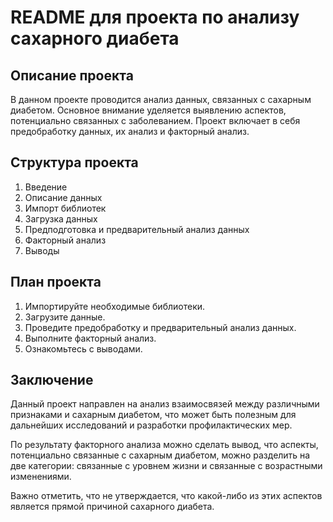 # README для проекта по анализу сахарного диабета

## Описание проекта

В данном проекте проводится анализ данных, связанных с сахарным диабетом. Основное внимание уделяется выявлению аспектов, потенциально связанных с заболеванием. Проект включает в себя предобработку данных, их анализ и факторный анализ.

## Структура проекта

1. Введение
2. Описание данных
3. Импорт библиотек
4. Загрузка данных
5. Предподготовка и предварительный анализ данных
6. Факторный анализ
7. Выводы

## План проекта

1. Импортируйте необходимые библиотеки.
2. Загрузите данные.
3. Проведите предобработку и предварительный анализ данных.
4. Выполните факторный анализ.
5. Ознакомьтесь с выводами.

## Заключение

Данный проект направлен на анализ взаимосвязей между различными признаками и сахарным диабетом, что может быть полезным для дальнейших исследований и разработки профилактических мер. 

По результату факторного анализа можно сделать вывод, что аспекты, потенциально связанные с сахарным диабетом, можно разделить на две категории: связанные с уровнем жизни и связанные с возрастными изменениями.

Важно отметить, что не утверждается, что какой-либо из этих аспектов является прямой причиной сахарного диабета.
